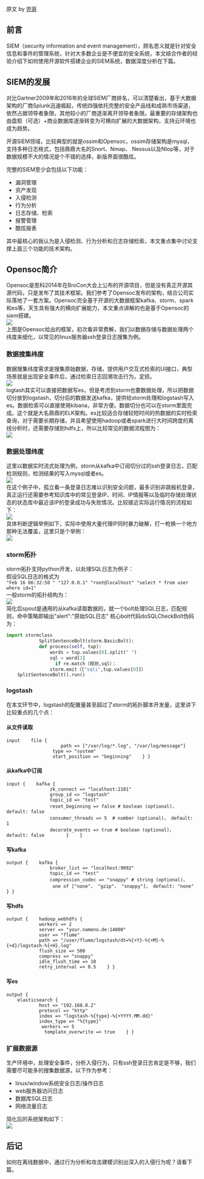 原文 by [兜哥](https://mp.weixin.qq.com/s/5CBRcFkAeYdcB5eKlX0JXA)  

## 前言
SIEM（security information and event management），顾名思义就是针对安全信息和事件的管理系统，针对大多数企业是不便宜的安全系统，本文结合作者的经验介绍下如何使用开源软件搭建企业的SIEM系统，数据深度分析在下篇。  

## SIEM的发展
对比Gartner2009年和2016年的全球SIEM厂商排名，可以清楚看出，基于大数据架构的厂商Splunk迅速崛起，传统四强依托完整的安全产品线和成熟市场渠道，依然占据领导者象限，其他较小的厂商逐渐离开领导者象限。最重要的存储架构也由盘柜（可选）+商业数据库逐渐转变为可横向扩展的大数据架构，支持云环境也成为趋势。  


开源SIEM领域，比较典型的就是ossim和Opensoc，ossim存储架构是mysql，支持多种日志格式，包括鼎鼎大名的Snort、Nmap、 Nessus以及Ntop等，对于数据规模不大的情况是个不错的选择，新版界面很酷炫。  

完整的SIEM至少会包括以下功能：
* 漏洞管理
* 资产发现
* 入侵检测
* 行为分析
* 日志存储、检索
* 报警管理
* 酷炫报表

其中最核心的我认为是入侵检测、行为分析和日志存储检索，本文重点集中讨论支撑上面三个功能的技术架构。  

## Opensoc简介
Opensoc是思科2014年在BroCon大会上公布的开源项目，但是没有真正开源其源代码，只是发布了其技术框架。我们参考了Opensoc发布的架构，结合公司实际落地了一套方案。Opensoc完全基于开源的大数据框架kafka、storm、spark和es等，天生具有强大的横向扩展能力，本文重点讲解的也是基于Opensoc的siem搭建。  
![](../pictures/qiyeanquan29.jpg)  
上图是Opensoc给出的框架，初次看非常费解，我们以数据存储与数据处理两个纬度来细化，以常见的linux服务器ssh登录日志搜集为例。  

### 数据搜集纬度
数据搜集纬度需求是搜集原始数据，存储，提供用户交互式检索的UI接口，典型场景就是出现安全事件后，通过检索日志回溯攻击行为，定损。  
![](../pictures/qiyeanquan30.jpg)   
logtash其实可以直接把数据写es，但是考虑到storm也要数据处理，所以把数据切分放到logstash，切分后的数据发送kafka，提供给storm处理和logstash写入es。数据检索可以直接使用kibana，非常方便。数据切分也可以在storm里面完成。这个就是大名鼎鼎的ELK架构。es比较适合存储较短时间的热数据的实时检索查询，对于需要长期存储，并且希望使用hadoop或者spark进行大时间跨度的离线分析时，还需要存储到hdfs上，所以比较常见的数据流程图为：    
![](../pictures/qiyeanquan31.jpg)     
### 数据处理纬度
这里以数据实时流式处理为例，storm从kafka中订阅切分过的ssh登录日志，匹配检测规则，检测结果的写入mysql或者es。    
![](../pictures/qiyeanquan32.jpg)     
在这个例子中，孤立看一条登录日志难以识别安全问题，最多识别非跳板机登录，真正运行还需要参考知识库中的常见登录IP、时间、IP情报等以及临时存储处理状态的状态库中最近该IP的登录成功与失败情况。比较接近实际运行情况的流程如下：   
![](../pictures/qiyeanquan33.jpg)   
具体判断逻辑举例如下，实际中使用大量代理IP同时暴力破解，打一枪换一个地方那种无法覆盖，这里只是个举例：    
![](../pictures/qiyeanquan34.jpg)     

### storm拓扑
storm拓扑支持python开发，以处理SQL日志为例子：  
假设SQL日志的格式为  
`"Feb 16 06:32:50 "	"127.0.0.1" "root@localhost" "select * from user where id=1"`  
一般storm的拓扑结构为：  
![](../pictures/qiyeanquan35.jpg)   
简化后spout是通用的从kafka读取数据的，就一个bolt处理SQL日志，匹配规则，命中策略即输出"alert":"原始SQL日志"
核心bolt代码doSQLCheckBolt伪码为：  
``` python
import stormclass 
            SplitSentenceBolt(storm.BasicBolt):    
            def process(self, tup):        
                words = tup.values[0].split(" ")
                sql = word[3]      
                  if re.match（规则,sql）：
                storm.emit（["sqli",tup.values[0]]）
    SplitSentenceBolt().run()
```

### logstash
在本文环节中，logstash的配置量甚至超过了storm的拓扑脚本开发量，这里讲下比较重点的几个点：  
#### 从文件读取
```
input    file {        
                    path => ["/var/log/*.log", "/var/log/message"]                        
				 type => "system"
                 start_position => "beginning"    } }
```
#### 从kafka中订阅
```
input {    kafka {        
                zk_connect => "localhost:2181"
                group_id => "logstash"
                topic_id => "test"
                reset_beginning => false # boolean (optional)， default: false        
				consumer_threads => 5  # number (optional)， default: 1        
				decorate_events => true # boolean (optional)， default: false        }    }
```
#### 写kafka
```
output {    kafka {        
                broker_list => "localhost:9092"
                topic_id => "test"
                compression_codec => "snappy" # string (optional)，
                 one of ["none"， "gzip"， "snappy"]， default: "none"    } }
```
#### 写hdfs
```
output {    hadoop_webhdfs {        
            workers => 2
            server => "your.nameno.de:14000"
            user => "flume"
            path => "/user/flume/logstash/dt=%{+Y}-%{+M}-%{+d}/logstash-%{+H}.log"
            flush_size => 500
            compress => "snappy"
            idle_flush_time => 10        
            retry_interval => 0.5    } }
```
#### 写es
```
output {    
    elasticsearch {
            host => "192.168.0.2"
            protocol => "http"
            index => "logstash-%{type}-%{+YYYY.MM.dd}"                        
		    index_type => "%{type}"   
             workers => 5      
              template_overwrite => true    } }

```
### 扩展数据源
生产环境中，处理安全事件，分析入侵行为，只有ssh登录日志肯定是不够，我们需要尽可能多的搜集数据源，以下作为参考：  
* linux/window系统安全日志/操作日志
* web服务器访问日志
* 数据库SQL日志
* 网络流量日志

简化后的系统架构如下：  
![](../pictures/qiyeanquan36.jpg)   
## 后记
如何在离线数据中，通过行为分析和攻击建模识别出深入的入侵行为呢？请看下篇。  
